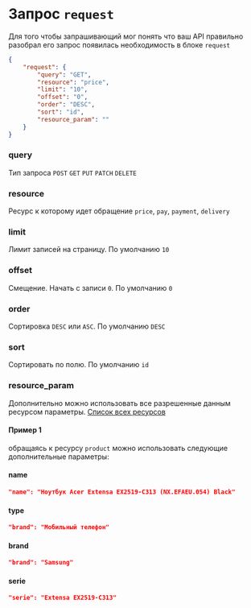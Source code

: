 # Запрос `request`
Для того чтобы запрашивающий мог понять что ваш API правильно разобрал его запрос появилась необходимость в блоке `request`

```json
{
    "request": {
        "query": "GET",
        "resource": "price",
        "limit": "10",
        "offset": "0",
        "order": "DESC",
        "sort": "id",
        "resource_param": ""
    }
}
```
### query
Тип запроса `POST` `GET` `PUT` `PATCH` `DELETE`
### resource
Ресурс к которому идет обращение `price`, `pay`, `payment`, `delivery`
### limit
Лимит записей на страницу. По умолчанию `10`
### offset
Смещение. Начать с записи `0`. По умолчанию `0`
### order
Сортировка `DESC` или `ASC`. По умолчанию `DESC`
### sort
Сортировать по полю. По умолчанию `id`
### resource_param
Дополнительно можно использовать все разрешенные данным ресурсом параметры. [Список всех ресурсов](https://github.com/pllano/APIS-2018/tree/master/resource)
#### Пример 1 
обращаясь к ресурсу `product` можно использовать следующие дополнительные параметры:
#### name
```json
"name": "Ноутбук Acer Extensa EX2519-C313 (NX.EFAEU.054) Black"
```
#### type
```json
"brand": "Мобильный телефон"
```
#### brand
```json
"brand": "Samsung"
```
#### serie
```json
"serie": "Extensa EX2519-C313"
```
